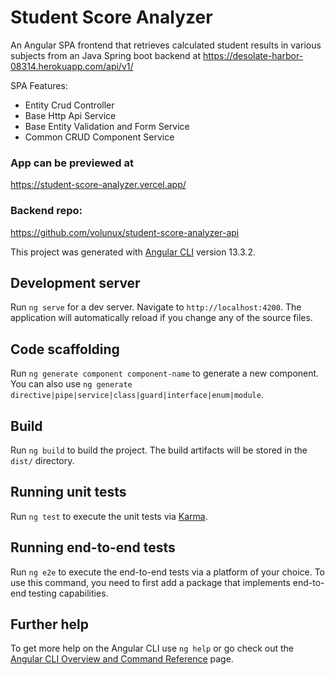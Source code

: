 # Student Score Analyzer

An Angular SPA frontend that retrieves calculated student results in various subjects from an Java Spring boot backend at https://desolate-harbor-08314.herokuapp.com/api/v1/

SPA Features:
* Entity Crud Controller
* Base Http Api Service
* Base Entity Validation and Form Service
* Common CRUD Component Service

### App can be previewed at 

https://student-score-analyzer.vercel.app/ 

### Backend repo:

https://github.com/volunux/student-score-analyzer-api

This project was generated with [Angular CLI](https://github.com/angular/angular-cli) version 13.3.2.

## Development server

Run `ng serve` for a dev server. Navigate to `http://localhost:4200`. The application will automatically reload if you change any of the source files.

## Code scaffolding

Run `ng generate component component-name` to generate a new component. You can also use `ng generate directive|pipe|service|class|guard|interface|enum|module`.

## Build

Run `ng build` to build the project. The build artifacts will be stored in the `dist/` directory.

## Running unit tests

Run `ng test` to execute the unit tests via [Karma](https://karma-runner.github.io).

## Running end-to-end tests

Run `ng e2e` to execute the end-to-end tests via a platform of your choice. To use this command, you need to first add a package that implements end-to-end testing capabilities.

## Further help

To get more help on the Angular CLI use `ng help` or go check out the [Angular CLI Overview and Command Reference](https://angular.io/cli) page.

